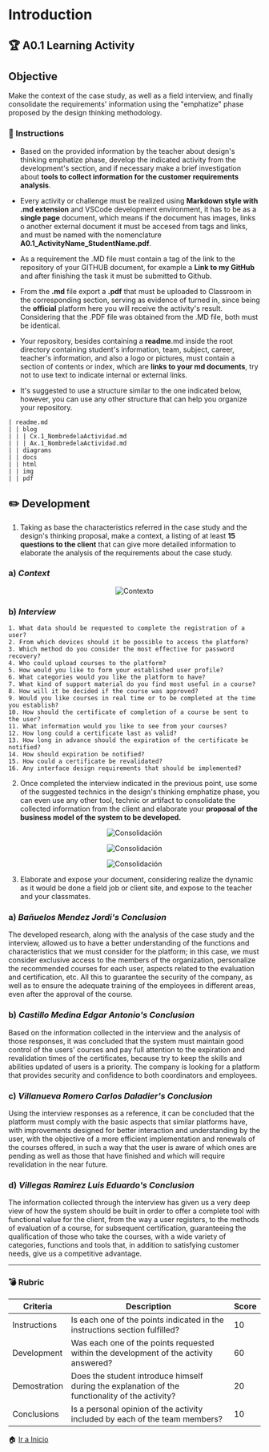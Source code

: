 # Introduction
## :trophy: A0.1 Learning Activity
## Objective

Make the context of the case study, as well as a field interview, and finally consolidate the requirements' information using the "emphatize" phase proposed by the design thinking methodology.

### :blue_book: Instructions

* Based on the provided information by the teacher about design's thinking emphatize phase, develop the indicated activity from the development's section, and if necessary make a brief investigation about **tools to collect information for the customer requirements analysis**.

* Every activity or challenge must be realized using **Markdown style with .md extension** and VSCode development environment, it has to be as a **single page** document, which means if the document has images, links o another external document it must be accesed from tags and links, and must be named with the nomenclature **A0.1_ActivityName_StudentName.pdf**.

* As a requirement the .MD file must contain a tag of the link to the repository of your GITHUB document, for example a **Link to my GitHub** and after finishing the task it must be submitted to Github.

* From the **.md** file export a **.pdf** that must be uploaded to Classroom in the corresponding section, serving as evidence of turned in, since being the **official** platform here you will receive the activity's result.
Considering that the .PDF file was obtained from the .MD file, both must be identical.

* Your repository, besides containing a **readme**.md inside the root directory containing student's information, team, subject, career, teacher's information, and also a logo or pictures, must contain a section of contents or index, which are **links to your md documents**, try not to use text to indicate internal or external links.

* It's suggested to use a structure similar to the one indicated below, however, you can use any other structure that can help you organize your repository.

~~~
| readme.md
| | blog
| | | Cx.1_NombredelaActividad.md
| | | Ax.1_NombredelaActividad.md
| | diagrams
| | docs
| | html
| | img
| | pdf
~~~

## :pencil2: Development

1. Taking as base the characteristics referred in the case study and the design's thinking proposal, make a context, a listing of at least **15 questions to the client** that can give more detailed information to elaborate the analysis of the requirements about the case study.

### a) *Context*

<p align="center">
    <img alt="Contexto" src="https://raw.githubusercontent.com/BanuelosMendezJordi/Analisis_Avanzado_17212330/main/diagrams/A0.1_Context.png">
</p>

### b) *Interview*

    1. What data should be requested to complete the registration of a user?
    2. From which devices should it be possible to access the platform?
    3. Which method do you consider the most effective for password recovery?
    4. Who could upload courses to the platform?
    5. How would you like to form your established user profile?
    6. What categories would you like the platform to have?
    7. What kind of support material do you find most useful in a course?
    8. How will it be decided if the course was approved?
    9. Would you like courses in real time or to be completed at the time you establish?
    10. How should the certificate of completion of a course be sent to the user?
    11. What information would you like to see from your courses?
    12. How long could a certificate last as valid?
    13. How long in advance should the expiration of the certificate be notified?
    14. How should expiration be notified?
    15. How could a certificate be revalidated?
    16. Any interface design requirements that should be implemented?

2. Once completed the interview indicated in the previous point, use some of the suggested technics in the design's thinking emphatize phase, you can even use any other tool, technic or artifact to consolidate the collected information from the client and elaborate your **proposal of the business model of the system to be developed.**

<p align="center">
    <img alt="Consolidación" src="https://raw.githubusercontent.com/BanuelosMendezJordi/Analisis_Avanzado_17212330/main/diagrams/A0.1_WhatHowWhy_1.png">
</p>
<p align="center">
    <img alt="Consolidación" src="https://raw.githubusercontent.com/BanuelosMendezJordi/Analisis_Avanzado_17212330/main/diagrams/A0.1_WhatHowWhy_2.png">
</p>
<p align="center">
    <img alt="Consolidación" src="https://raw.githubusercontent.com/BanuelosMendezJordi/Analisis_Avanzado_17212330/main/diagrams/A0.1_WhatHowWhy_3.png">
</p>

3. Elaborate and expose your document, considering realize the dynamic as it would be done a field job or client site, and expose to the teacher and your classmates.

### a) *Bañuelos Mendez Jordi's Conclusion*
The developed research, along with the analysis of the case study and the interview, allowed us to have a better understanding of the functions and characteristics that we must consider for the platform; in this case, we must consider exclusive access to the members of the organization, personalize the recommended courses for each user, aspects related to the evaluation and certification, etc. All this to guarantee the security of the company, as well as to ensure the adequate training of the employees in different areas, even after the approval of the course.
### b) *Castillo Medina Edgar Antonio's Conclusion*
Based on the information collected in the interview and the analysis of those responses, it was concluded that the system must maintain good control of the users' courses and pay full attention to the expiration and revalidation times of the certificates, because try to keep the skills and abilities updated of users is a priority. The company is looking for a platform that provides security and confidence to both coordinators and employees.

### c) *Villanueva Romero Carlos Daladier's Conclusion*
Using the interview responses as a reference, it can be concluded that the platform must comply with the basic aspects that similar platforms have, with improvements designed for better interaction and understanding by the user, with the objective of a more efficient implementation and renewals of the courses offered, in such a way that the user is aware of which ones are pending as well as those that have finished and which will require revalidation in the near future.

### d) *Villegas Ramirez Luis Eduardo's Conclusion*
The information collected through the interview has given us a very deep view of how the system should be built in order to offer a complete tool with functional value for the client, from the way a user registers, to the methods of evaluation of a course, for subsequent certification, guaranteeing the qualification of those who take the courses, with a wide variety of categories, functions and tools that, in addition to satisfying customer needs, give us a competitive advantage.
___

### :bomb: Rubric

| Criteria | Description | Score |
| ------------- | -------------------------------------------------------------------------------------------- | ------- |
| Instructions | Is each one of the points indicated in the instructions section fulfilled? | 10 |
| Development | Was each one of the points requested within the development of the activity answered? | 60 |
| Demostration | Does the student introduce himself during the explanation of the functionality of the activity? | 20 |
| Conclusions | Is a personal opinion of the activity included by each of the team members? | 10 |

:house: [Ir a Inicio](https://github.com/BanuelosMendezJordi/Analisis_Avanzado_17212330 "Github")